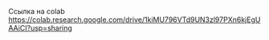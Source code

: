 Сcылка на colab
https://colab.research.google.com/drive/1kiMU796VTd9UN3zl97PXn6kjEgUAAiCI?usp=sharing
